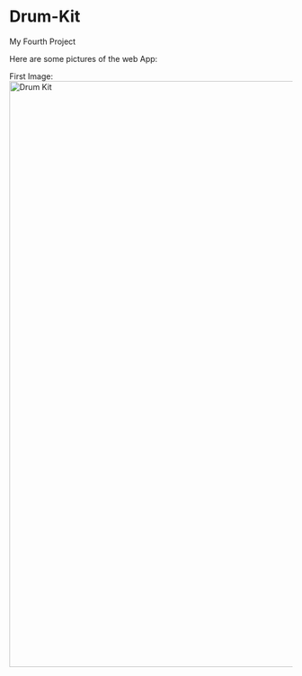 # Drum-Kit
My Fourth Project

Here are some pictures of the web App:

First Image:
<img width="1043" alt="Drum Kit" src="https://github.com/Anuragroy24/Drum-Kit/assets/122443089/e1b392b8-de7e-469c-9d3f-877353e6ff90">
